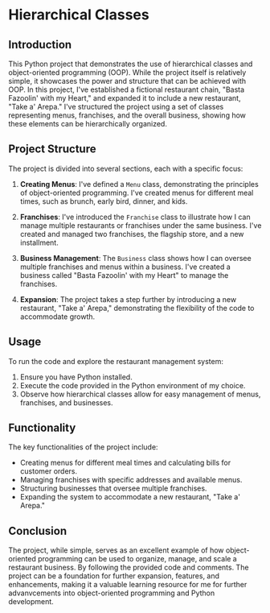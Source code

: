 # Hierarchical Classes

## Introduction

This Python project that demonstrates the use of hierarchical classes and object-oriented programming (OOP). While the project itself is relatively simple, it showcases the power and structure that can be achieved with OOP.
In this project, I've established a fictional restaurant chain, "Basta Fazoolin' with my Heart," and expanded it to include a new restaurant, "Take a' Arepa." I've structured the project using a set of classes representing menus, franchises, and the overall business, showing how these elements can be hierarchically organized.

## Project Structure

The project is divided into several sections, each with a specific focus:

1. **Creating Menus**: I've defined a `Menu` class, demonstrating the principles of object-oriented programming. I've created menus for different meal times, such as brunch, early bird, dinner, and kids.

2. **Franchises**: I've introduced the `Franchise` class to illustrate how I can manage multiple restaurants or franchises under the same business. I've created and managed two franchises, the flagship store, and a new installment.

3. **Business Management**: The `Business` class shows how I can oversee multiple franchises and menus within a business. I've created a business called "Basta Fazoolin' with my Heart" to manage the franchises.

4. **Expansion**: The project takes a step further by introducing a new restaurant, "Take a' Arepa," demonstrating the flexibility of the code to accommodate growth.

## Usage

To run the code and explore the restaurant management system:

1. Ensure you have Python installed.
2. Execute the code provided in the Python environment of my choice.
3. Observe how hierarchical classes allow for easy management of menus, franchises, and businesses.

## Functionality

The key functionalities of the project include:

- Creating menus for different meal times and calculating bills for customer orders.
- Managing franchises with specific addresses and available menus.
- Structuring businesses that oversee multiple franchises.
- Expanding the system to accommodate a new restaurant, "Take a' Arepa."

## Conclusion

The project, while simple, serves as an excellent example of how object-oriented programming can be used to organize, manage, and scale a restaurant business. By following the provided code and comments.
The project can be a foundation for further expansion, features, and enhancements, making it a valuable learning resource for me for further advanvcements into object-oriented programming and Python development.
